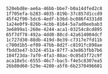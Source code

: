 
                520ebd8e-ae6a-46bb-bbe7-b0a14dfed2c8
                1f705efa-b283-4035-819b-37c857d1ccd9
                45f42f90-5dc6-4edf-b36d-bc086f4331d8
                1a24e0f9-826b-4cbb-8164-5a7ad0eebab3
                3e6899a1-260e-4244-aca1-03254c8cd895
                65f7df78-492a-4dd0-88cd-42a614004dcf
                1c727d30-88db-419d-8e39-c7317e7fd11b
                c700d1b5-ef09-47bb-8d2f-c8191fc898ae
                fbdd3e47-b324-451a-87f7-a3e863fbb7b6
                104f23da-7af0-4fa3-88ac-0c05d3f72c9f
                aca18e5c-6555-46c7-bac5-f4e5c8307ea5
                26b80d60-529e-4280-a5f8-6b2370496601
                